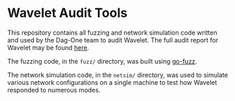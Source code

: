 # Wavelet Audit Tools

This repository contains all fuzzing and network simulation code written and used by the Dag-One team to audit Wavelet. The full audit report for Wavelet may be found [here](report.pdf).

The fuzzing code, in the `fuzz/` directory, was built using [go-fuzz](https://github.com/dvyukov/go-fuzz).

The network simulation code, in the `netsim/` directory, was used to simulate
various network configurations on a single machine to test how Wavelet
responded to numerous modes.
